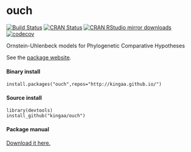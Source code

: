 # ouch

[![Build Status](https://travis-ci.org/kingaa/ouch.svg?branch=master)](https://travis-ci.org/kingaa/ouch)
[![CRAN Status](http://www.r-pkg.org/badges/version/ouch)](http://cran.r-project.org/package=ouch)
[![CRAN RStudio mirror downloads](http://cranlogs.r-pkg.org/badges/ouch)](http://www.r-pkg.org/pkg/ouch)
[![codecov](https://codecov.io/gh/kingaa/ouch/branch/master/graph/badge.svg)](https://codecov.io/gh/kingaa/ouch)

Ornstein-Uhlenbeck models for Phylogenetic Comparative Hypotheses

See the [package website](http://kingaa.github.io/ouch/).

#### Binary install

```
install.packages("ouch",repos="http://kingaa.github.io/")
```

#### Source install

```
library(devtools)  
install_github("kingaa/ouch")
```

#### Package manual

[Download it here.](http://kingaa.github.io/manuals/ouch.pdf)
